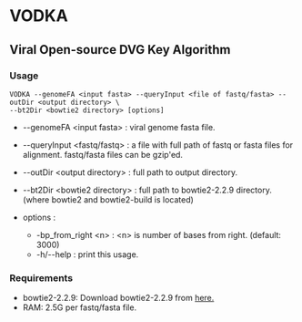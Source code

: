 # VODKA
## Viral Open-source DVG Key Algorithm

### Usage

    VODKA --genomeFA <input fasta> --queryInput <file of fastq/fasta> --outDir <output directory> \
    --bt2Dir <bowtie2 directory> [options]

* --genomeFA &lt;input fasta> : viral genome fasta file.
* --queryInput &lt;fastq/fastq> : a file with full path of fastq or fasta files for alignment. fastq/fasta files can be gzip'ed.
* --outDir &lt;output directory> : full path to output directory.
* --bt2Dir &lt;bowtie2 directory> : full path to bowtie2-2.2.9 directory. (where bowtie2 and bowtie2-build is located)

* options : <br>
    * -bp_from_right &lt;n> : &lt;n> is number of bases from right. (default: 3000)
    * -h/--help : print this usage.

### Requirements
* bowtie2-2.2.9: Download bowtie2-2.2.9 from [here.](https://sourceforge.net/projects/bowtie-bio/files/bowtie2/2.2.9)
* RAM: 2.5G per fastq/fasta file. 

